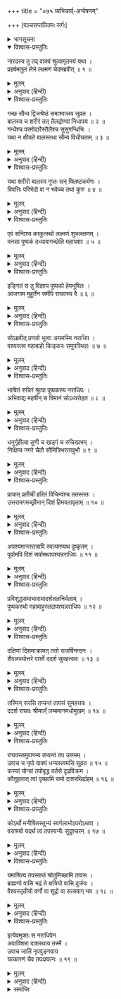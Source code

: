 +++
title = "०७५ व्यभिचार्य्-अन्वेषणम्"

+++
[पञ्चसप्ततितमः सर्गः]



<details><summary>भागसूचना</summary>

75. श्रीरामका पुष्पकविमानद्वारा अपने राज्यकी सभी दिशाओंमें घूमकर दुष्कर्मका पता लगाना, किंतु सर्वत्र सत्कर्म ही देखकर दक्षिण दिशामें एक शूद्र तपस्वीके पास पहुँचना
</details>

<details open><summary>विश्वास-प्रस्तुतिः</summary>

नारदस्य तु तद् वाक्यं श्रुत्वामृतमयं यथा ।  
प्रहर्षमतुलं लेभे लक्ष्मणं चेदमब्रवीत् ॥ १ ॥
</details>

<details><summary>मूलम्</summary>

नारदस्य तु तद् वाक्यं श्रुत्वामृतमयं यथा ।  
प्रहर्षमतुलं लेभे लक्ष्मणं चेदमब्रवीत् ॥ १ ॥
</details>

<details><summary>अनुवाद (हिन्दी)</summary>

नारदजीके ये अमृतमय वचन सुनकर श्रीरामचन्द्रजीको अपार आनन्द प्राप्त हुआ और उन्होंने लक्ष्मणजीसे इस प्रकार कहा— ॥ १ ॥
</details>

<details open><summary>विश्वास-प्रस्तुतिः</summary>

गच्छ सौम्य द्विजश्रेष्ठं समाश्वासय सुव्रत ।  
बालस्य च शरीरं तत् तैलद्रोण्यां निधापय ॥ २ ॥  
गन्धैश्च परमोदारैस्तैलैश्च सुसुगन्धिभिः ।  
यथा न क्षीयते बालस्तथा सौम्य विधीयताम् ॥ ३ ॥
</details>

<details><summary>मूलम्</summary>

गच्छ सौम्य द्विजश्रेष्ठं समाश्वासय सुव्रत ।  
बालस्य च शरीरं तत् तैलद्रोण्यां निधापय ॥ २ ॥  
गन्धैश्च परमोदारैस्तैलैश्च सुसुगन्धिभिः ।  
यथा न क्षीयते बालस्तथा सौम्य विधीयताम् ॥ ३ ॥
</details>

<details><summary>अनुवाद (हिन्दी)</summary>

‘सौम्य! जाओ । उत्तम व्रतका पालन करनेवाले इन द्विजश्रेष्ठको सान्त्वना दो और इनके बालकका शरीर उत्तम गन्ध एवं सुगन्धसे युक्त तेलसे भरी हुई नावमें डुबाकर रखवा दो और ऐसी व्यवस्था कर दो जिससे बालकका शरीर विकृत या नष्ट न होने पाये ॥ २-३ ॥
</details>

<details open><summary>विश्वास-प्रस्तुतिः</summary>

यथा शरीरो बालस्य गुप्तः सन् क्लिष्टकर्मणः ।  
विपत्तिः परिभेदो वा न भवेच्च तथा कुरु ॥ ४ ॥
</details>

<details><summary>मूलम्</summary>

यथा शरीरो बालस्य गुप्तः सन् क्लिष्टकर्मणः ।  
विपत्तिः परिभेदो वा न भवेच्च तथा कुरु ॥ ४ ॥
</details>

<details><summary>अनुवाद (हिन्दी)</summary>

‘शुभ कर्म करनेवाले इस बालकका शरीर जिस प्रकार सुरक्षित रहे, नष्ट या खण्डित न हो, वैसा प्रबन्ध करो’ ॥ ४ ॥
</details>

<details open><summary>विश्वास-प्रस्तुतिः</summary>

एवं सन्दिश्य काकुत्स्थो लक्ष्मणं शुभलक्षणम् ।  
मनसा पुष्पकं दध्यावागच्छेति महायशाः ॥ ५ ॥
</details>

<details><summary>मूलम्</summary>

एवं सन्दिश्य काकुत्स्थो लक्ष्मणं शुभलक्षणम् ।  
मनसा पुष्पकं दध्यावागच्छेति महायशाः ॥ ५ ॥
</details>

<details><summary>अनुवाद (हिन्दी)</summary>

शुभलक्षण लक्ष्मणको ऐसा संदेश दे महायशस्वी श्रीरघुनाथजीने मन-ही-मन पुष्पकका चिन्तन किया और कहा—‘आ जाओ’ ॥ ५ ॥
</details>

<details open><summary>विश्वास-प्रस्तुतिः</summary>

इङ्गितं स तु विज्ञाय पुष्पको हेमभूषितः ।  
आजगाम मुहूर्तेन समीपे राघवस्य वै ॥ ६ ॥
</details>

<details><summary>मूलम्</summary>

इङ्गितं स तु विज्ञाय पुष्पको हेमभूषितः ।  
आजगाम मुहूर्तेन समीपे राघवस्य वै ॥ ६ ॥
</details>

<details><summary>अनुवाद (हिन्दी)</summary>

श्रीरामचन्द्रजीका अभिप्राय समझकर सुवर्णभूषित पुष्पक-विमान एक ही मुहूर्तमें उनके पास आ गया ॥ ६ ॥
</details>

<details open><summary>विश्वास-प्रस्तुतिः</summary>

सोऽब्रवीत् प्रणतो भूत्वा अयमस्मि नराधिप ।  
वश्यस्तव महाबाहो किङ्करः समुपस्थितः ॥ ७ ॥
</details>

<details><summary>मूलम्</summary>

सोऽब्रवीत् प्रणतो भूत्वा अयमस्मि नराधिप ।  
वश्यस्तव महाबाहो किङ्करः समुपस्थितः ॥ ७ ॥
</details>

<details><summary>अनुवाद (हिन्दी)</summary>

आकर नतमस्तक हो वह बोला—‘नरेश्वर! यह रहा मैं । महाबाहो! मैं सदा आपके अधीन रहनेवाला किङ्कर हूँ और सेवाके लिये उपस्थित हुआ हूँ’ ॥ ७ ॥
</details>

<details open><summary>विश्वास-प्रस्तुतिः</summary>

भाषितं रुचिरं श्रुत्वा पुष्पकस्य नराधिपः ।  
अभिवाद्य महर्षीन् स विमानं सोऽध्यरोहत ॥ ८ ॥
</details>

<details><summary>मूलम्</summary>

भाषितं रुचिरं श्रुत्वा पुष्पकस्य नराधिपः ।  
अभिवाद्य महर्षीन् स विमानं सोऽध्यरोहत ॥ ८ ॥
</details>

<details><summary>अनुवाद (हिन्दी)</summary>

पुष्पकविमानका यह मनोहर वचन सुनकर वे महाराज श्रीराम महर्षियोंको प्रणाम करके उस विमानपर आरूढ़ हुए ॥
</details>

<details open><summary>विश्वास-प्रस्तुतिः</summary>

धनुर्गृहीत्वा तूणी च खड्गं च रुचिरप्रभम् ।  
निक्षिप्य नगरे चैतौ सौमित्रिभरतावुभौ ॥ ९ ॥
</details>

<details><summary>मूलम्</summary>

धनुर्गृहीत्वा तूणी च खड्गं च रुचिरप्रभम् ।  
निक्षिप्य नगरे चैतौ सौमित्रिभरतावुभौ ॥ ९ ॥
</details>

<details><summary>अनुवाद (हिन्दी)</summary>

उन्होंने धनुष, बाणोंसे भरे हुए दो तरकस और एक चमचमाती हुई तलवार हाथमें ले ली और लक्ष्मण तथा भरत—इन दोनों भाइयोंको नगरकी रक्षामें नियुक्त करके वहाँसे प्रस्थान किया ॥ ९ ॥
</details>

<details open><summary>विश्वास-प्रस्तुतिः</summary>

प्रायात् प्रतीचीं हरितं विचिन्वंश्च ततस्ततः ।  
उत्तरामगमच्छ्रीमान् दिशं हिमवतावृताम् ॥ १० ॥
</details>

<details><summary>मूलम्</summary>

प्रायात् प्रतीचीं हरितं विचिन्वंश्च ततस्ततः ।  
उत्तरामगमच्छ्रीमान् दिशं हिमवतावृताम् ॥ १० ॥
</details>

<details><summary>अनुवाद (हिन्दी)</summary>

श्रीमान् राम पहले तो इधर-उधर खोजते हुए पश्चिम दिशाकी ओर गये । फिर हिमालयसे घिरी हुई उत्तर दिशामें जा पहुँचे ॥ १० ॥
</details>

<details open><summary>विश्वास-प्रस्तुतिः</summary>

अपश्यमानस्तत्रापि स्वल्पमप्यथ दुष्कृतम् ।  
पूर्वामपि दिशं सर्वामथापश्यन्नराधिपः ॥ ११ ॥
</details>

<details><summary>मूलम्</summary>

अपश्यमानस्तत्रापि स्वल्पमप्यथ दुष्कृतम् ।  
पूर्वामपि दिशं सर्वामथापश्यन्नराधिपः ॥ ११ ॥
</details>

<details><summary>अनुवाद (हिन्दी)</summary>

जब उन दोनों दिशाओंमें कहीं थोड़ा-सा भी दुष्कर्म नहीं दिखायी दिया, तब नरेश्वर श्रीरामने समूची पूर्व दिशाका भी निरीक्षण किया ॥ ११ ॥
</details>

<details open><summary>विश्वास-प्रस्तुतिः</summary>

प्रविशुद्धसमाचारामादर्शतलनिर्मलाम् ।  
पुष्पकस्थो महाबाहुस्तदापश्यन्नराधिपः ॥ १२ ॥
</details>

<details><summary>मूलम्</summary>

प्रविशुद्धसमाचारामादर्शतलनिर्मलाम् ।  
पुष्पकस्थो महाबाहुस्तदापश्यन्नराधिपः ॥ १२ ॥
</details>

<details><summary>अनुवाद (हिन्दी)</summary>

पुष्पकपर बैठे हुए महाबाहु राजा श्रीरामने वहाँ भी शुद्ध सदाचारका पालन होता देखा । वह दिशा भी दर्पणके समान निर्मल दिखायी दी ॥ १२ ॥
</details>

<details open><summary>विश्वास-प्रस्तुतिः</summary>

दक्षिणां दिशमाक्रामत् ततो राजर्षिनन्दनः ।  
शैवलस्योत्तरे पार्श्वे ददर्श सुमहत्सरः ॥ १३ ॥
</details>

<details><summary>मूलम्</summary>

दक्षिणां दिशमाक्रामत् ततो राजर्षिनन्दनः ।  
शैवलस्योत्तरे पार्श्वे ददर्श सुमहत्सरः ॥ १३ ॥
</details>

<details><summary>अनुवाद (हिन्दी)</summary>

तब राजर्षिनन्दन रघुनाथजी दक्षिण दिशाकी ओर गये । वहाँ शैवल पर्वतके उत्तर भागमें उन्हें एक महान् सरोवर दिखायी दिया ॥ १३ ॥
</details>

<details open><summary>विश्वास-प्रस्तुतिः</summary>

तस्मिन् सरसि तप्यन्तं तापसं सुमहत्तपः ।  
ददर्श राघवः श्रीमाल्ँ लम्बमानमधोमुखम् ॥ १४ ॥
</details>

<details><summary>मूलम्</summary>

तस्मिन् सरसि तप्यन्तं तापसं सुमहत्तपः ।  
ददर्श राघवः श्रीमाल्ँ लम्बमानमधोमुखम् ॥ १४ ॥
</details>

<details><summary>अनुवाद (हिन्दी)</summary>

उस सरोवरके तटपर एक तपस्वी बड़ी भारी तपस्या कर रहा था । वह नीचेको मुख किये लटका हुआ था । रघुकुलनन्दन श्रीरामने उसे देखा ॥ १४ ॥
</details>

<details open><summary>विश्वास-प्रस्तुतिः</summary>

राघवस्तमुपागम्य तप्यन्तं तप उत्तमम् ।  
उवाच च नृपो वाक्यं धन्यस्त्वमसि सुव्रत ॥ १५ ॥  
कस्यां योन्यां तपोवृद्ध वर्तसे दृढविक्रम ।  
कौतूहलात् त्वां पृच्छामि रामो दाशरथिर्ह्यहम् ॥ १६ ॥
</details>

<details><summary>मूलम्</summary>

राघवस्तमुपागम्य तप्यन्तं तप उत्तमम् ।  
उवाच च नृपो वाक्यं धन्यस्त्वमसि सुव्रत ॥ १५ ॥  
कस्यां योन्यां तपोवृद्ध वर्तसे दृढविक्रम ।  
कौतूहलात् त्वां पृच्छामि रामो दाशरथिर्ह्यहम् ॥ १६ ॥
</details>

<details><summary>अनुवाद (हिन्दी)</summary>

देखकर राजा श्रीरघुनाथजी उग्र तपस्या करते हुए उस तपस्वीके पास आये और बोले—‘उत्तम व्रतका पालन करनेवाले तापस! तुम धन्य हो । तपस्यामें बढ़े-चढ़े सुदृढ़ पराक्रमी पुरुष! तुम किस जातिमें उत्पन्न हुए हो? मैं दशरथकुमार राम तुम्हारा परिचय जाननेके कौतूहलसे ये बातें पूछ रहा हूँ ॥ १५-१६ ॥
</details>

<details open><summary>विश्वास-प्रस्तुतिः</summary>

कोऽर्थो मनीषितस्तुभ्यं स्वर्गलाभोऽपरोऽथवा ।  
वराश्रयो यदर्थं त्वं तपस्यन्यैः सुदुश्चरम् ॥ १७ ॥
</details>

<details><summary>मूलम्</summary>

कोऽर्थो मनीषितस्तुभ्यं स्वर्गलाभोऽपरोऽथवा ।  
वराश्रयो यदर्थं त्वं तपस्यन्यैः सुदुश्चरम् ॥ १७ ॥
</details>

<details><summary>अनुवाद (हिन्दी)</summary>

‘तुम्हें किस वस्तुको पानेकी इच्छा है? तपस्याद्वारा संतुष्ट हुए इष्टदेवतासे वरके रूपमें तुम क्या पाना चाहते हो—स्वर्ग या दूसरी कोई वस्तु! कौन-सा ऐसा पदार्थ है, जिसके लिये तुम ऐसी कठोर तपस्या करते हो, जो दूसरोंके लिये दुष्कर है? ॥ १७ ॥
</details>

<details open><summary>विश्वास-प्रस्तुतिः</summary>

यमाश्रित्य तपस्तप्तं श्रोतुमिच्छामि तापस ।  
ब्राह्मणो वासि भद्रं ते क्षत्रियो वासि दुर्जयः ।  
वैश्यस्तृतीयो वर्णो वा शूद्रो वा सत्यवाग् भव ॥ १८ ॥
</details>

<details><summary>मूलम्</summary>

यमाश्रित्य तपस्तप्तं श्रोतुमिच्छामि तापस ।  
ब्राह्मणो वासि भद्रं ते क्षत्रियो वासि दुर्जयः ।  
वैश्यस्तृतीयो वर्णो वा शूद्रो वा सत्यवाग् भव ॥ १८ ॥
</details>

<details><summary>अनुवाद (हिन्दी)</summary>

‘तापस! जिस वस्तुके लिये तुम तपस्यामें लगे हुए हो, उसे मैं सुनना चाहता हूँ । इसके सिवा यह भी बताओ कि तुम ब्राह्मण हो या दुर्जय क्षत्रिय? तीसरे वर्णके वैश्य हो अथवा शूद्र! तुम्हारा भला हो । ठीक-ठीक बताना’ ॥ १८ ॥
</details>

<details open><summary>विश्वास-प्रस्तुतिः</summary>

इत्येवमुक्तः स नराधिपेन  
अवाक्शिरा दाशरथाय तस्मै ।  
उवाच जातिं नृपपुङ्गवाय  
यत्कारणं चैव तपःप्रयत्नः ॥ १९ ॥
</details>

<details><summary>मूलम्</summary>

इत्येवमुक्तः स नराधिपेन  
अवाक्शिरा दाशरथाय तस्मै ।  
उवाच जातिं नृपपुङ्गवाय  
यत्कारणं चैव तपःप्रयत्नः ॥ १९ ॥
</details>

<details><summary>अनुवाद (हिन्दी)</summary>

महाराज श्रीरामके इस प्रकार पूछनेपर नीचे सिर किये लटके हुए उस तपस्वीने उन नृपश्रेष्ठ दशरथनन्दन श्रीरामको अपनी जातिका परिचय दिया और जिस उद्देश्यसे उसने तपस्याके लिये प्रयास किया था, वह भी बताया ॥ १९ ॥
</details>

<details><summary>समाप्तिः</summary>

इत्यार्षे श्रीमद्रामायणे वाल्मीकीये आदिकाव्ये उत्तरकाण्डे पञ्चसप्ततितमः सर्गः ॥ ७५ ॥  
इस प्रकार श्रीवाल्मीकिनिर्मित आर्षरामायण आदिकाव्यके उत्तरकाण्डमें पचहत्तरवाँ सर्ग पूरा हुआ ॥ ७५ ॥
</details>

